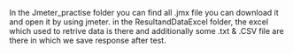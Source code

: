 In the Jmeter_practise folder you can find all .jmx file you can download it and open it by using jmeter.
in the ResultandDataExcel folder, the excel which used to retrive data is there and additionally some .txt & .CSV file are there in which we save response after test.
